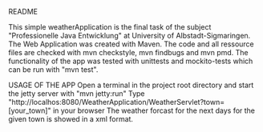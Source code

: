 README

This simple weatherApplication is the final task of the subject "Professionelle Java Entwicklung" at University of Albstadt-Sigmaringen. 
The Web Application was created with Maven. 
The code and all ressource files are checked with mvn checkstyle, mvn findbugs and mvn pmd. 
The functionality of the app was tested with unittests and mockito-tests which can be run with "mvn test".

USAGE OF THE APP
Open a terminal in the project root directory and start the jetty server with "mvn jetty:run"
Type "http://localhos:8080/WeatherApplication/WeatherServlet?town=[your_town]" in your browser
The weather forcast for the next days for the given town is showed in a xml format. 


